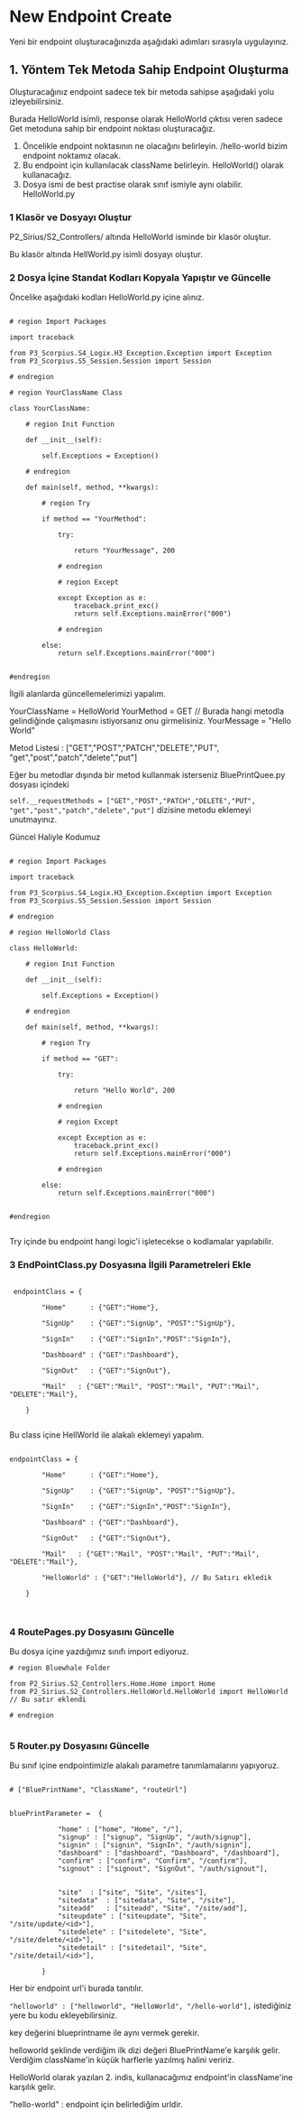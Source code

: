 # New Endpoint Create #

Yeni bir endpoint oluşturacağınızda aşağıdaki adımları sırasıyla uygulayınız.

## 1. Yöntem Tek Metoda Sahip Endpoint Oluşturma

Oluşturacağınız endpoint sadece tek bir metoda sahipse aşağıdaki yolu izleyebilirsiniz. 

Burada HelloWorld isimli, response olarak HelloWorld çıktısı veren sadece Get metoduna sahip bir endpoint noktası oluşturacağız.

1. Öncelikle endpoint noktasının ne olacağını belirleyin. /hello-world bizim endpoint noktamız olacak.
2. Bu endpoint için kullanılacak className belirleyin. HelloWorld() olarak kullanacağız.
3. Dosya ismi de best practise olarak sınıf ismiyle aynı olabilir. HelloWorld.py


### 1 Klasör ve Dosyayı Oluştur

P2_Sirius/S2_Controllers/ altında HelloWorld isminde bir klasör oluştur.

Bu klasör altında HellWorld.py isimli dosyayı oluştur.

### 2 Dosya İçine Standat Kodları Kopyala Yapıştır ve Güncelle

Öncelike aşağıdaki kodları HelloWorld.py içine alınız.

```

# region Import Packages

import traceback

from P3_Scorpius.S4_Logix.H3_Exception.Exception import Exception
from P3_Scorpius.S5_Session.Session import Session

# endregion

# region YourClassName Class

class YourClassName:

    # region Inıt Function

    def __init__(self):
        
        self.Exceptions = Exception()

    # endregion

    def main(self, method, **kwargs):

        # region Try

        if method == "YourMethod":

            try:
                
                return "YourMessage", 200

            # endregion

            # region Except

            except Exception as e:
                traceback.print_exc()
                return self.Exceptions.mainError("000")

            # endregion
        
        else:
            return self.Exceptions.mainError("000")


#endregion

```

İlgili alanlarda güncellemelerimizi yapalım.

YourClassName = HelloWorld
YourMethod = GET // Burada hangi metodla gelindiğinde çalışmasını istiyorsanız onu girmelisiniz.
YourMessage = "Hello World"

Metod Listesi : ["GET","POST","PATCH","DELETE","PUT", "get","post","patch","delete","put"]

Eğer bu metodlar dışında bir metod kullanmak isterseniz BluePrintQuee.py dosyası içindeki 

`self.__requestMethods = ["GET","POST","PATCH","DELETE","PUT", "get","post","patch","delete","put"]` dizisine metodu eklemeyi unutmayınız.

Güncel Haliyle Kodumuz

```

# region Import Packages

import traceback

from P3_Scorpius.S4_Logix.H3_Exception.Exception import Exception
from P3_Scorpius.S5_Session.Session import Session

# endregion

# region HelloWorld Class

class HelloWorld:

    # region Inıt Function

    def __init__(self):
        
        self.Exceptions = Exception()

    # endregion

    def main(self, method, **kwargs):

        # region Try

        if method == "GET":

            try:
                
                return "Hello World", 200

            # endregion

            # region Except

            except Exception as e:
                traceback.print_exc()
                return self.Exceptions.mainError("000")

            # endregion
        
        else:
            return self.Exceptions.mainError("000")


#endregion


```

Try içinde bu endpoint hangi logic'i işletecekse o kodlamalar yapılabilir.


### 3 EndPointClass.py Dosyasına İlgili Parametreleri Ekle


```

 endpointClass = {

        "Home"      : {"GET":"Home"},

        "SignUp"    : {"GET":"SignUp", "POST":"SignUp"},

        "SignIn"    : {"GET":"SignIn","POST":"SignIn"},

        "Dashboard" : {"GET":"Dashboard"},

        "SignOut"   : {"GET":"SignOut"},

        "Mail"   : {"GET":"Mail", "POST":"Mail", "PUT":"Mail", "DELETE":"Mail"},

    }


```

Bu class içine HellWorld ile alakalı eklemeyi yapalım.

```

endpointClass = {

        "Home"      : {"GET":"Home"},

        "SignUp"    : {"GET":"SignUp", "POST":"SignUp"},

        "SignIn"    : {"GET":"SignIn","POST":"SignIn"},

        "Dashboard" : {"GET":"Dashboard"},

        "SignOut"   : {"GET":"SignOut"},

        "Mail"   : {"GET":"Mail", "POST":"Mail", "PUT":"Mail", "DELETE":"Mail"},

        "HelloWorld" : {"GET":"HelloWorld"}, // Bu Satırı ekledik

    }



```

### 4 RoutePages.py Dosyasını Güncelle

Bu dosya içine yazdığımız sınıfı import ediyoruz.

``` 
# region Bluewhale Folder

from P2_Sirius.S2_Controllers.Home.Home import Home
from P2_Sirius.S2_Controllers.HelloWorld.HelloWorld import HelloWorld // Bu satır eklendi

# endregion


```

### 5 Router.py Dosyasını Güncelle

Bu sınıf içine endpointimizle alakalı parametre tanımlamalarını yapıyoruz.

```

# ["BluePrintName", "ClassName", "routeUrl"]


bluePrintParameter =  {

            "home" : ["home", "Home", "/"],
            "signup" : ["signup", "SignUp", "/auth/signup"],
            "signin" : ["signin", "SignIn", "/auth/signin"],
            "dashboard" : ["dashboard", "Dashboard", "/dashboard"],
            "confirm" : ["confirm", "Confirm", "/confirm"],
            "signout" : ["signout", "SignOut", "/auth/signout"],
            

            "site"  : ["site", "Site", "/sites"],
            "sitedata"  : ["sitedata", "Site", "/site"],
            "siteadd"   : ["siteadd", "Site", "/site/add"],
            "siteupdate" : ["siteupdate", "Site", "/site/update/<id>"],
            "sitedelete" : ["sitedelete", "Site", "/site/delete/<id>"],
            "sitedetail" : ["sitedetail", "Site", "/site/detail/<id>"],

        }

```

Her bir endpoint url'i burada tanıtılır.

`"helloworld" : ["helloworld", "HelloWorld", "/hello-world"],` istediğiniz yere bu kodu ekleyebilirsiniz. 

key değerini blueprintname ile aynı vermek gerekir. 

helloworld şeklinde verdiğim ilk dizi değeri BluePrintName'e karşılık gelir. Verdiğim className'in küçük harflerle yazılmış halini veririz.

HelloWorld olarak yazılan 2. indis, kullanacağımız endpoint'in className'ine karşılık gelir.

"hello-world" : endpoint için belirlediğim urldir.

